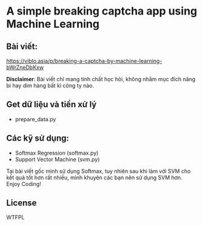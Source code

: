 # A simple breaking captcha app using Machine Learning
## Bài viết:
https://viblo.asia/p/breaking-a-captcha-by-machine-learning-bWrZneDbKxw

**Disclaimer**: Bài viết chỉ mang tính chất học hỏi, không nhằm mục đích nâng bi hay dìm hàng bất kì công ty nào.

## Get dữ liệu và tiền xử lý
- prepare_data.py

## Các kỹ sử dụng:
- Softmax Regression (softmax.py)
- Support Vector Machine (svm.py)

Tại bài viết gốc mình sử dụng Softmax, tuy nhiên sau khi làm với SVM cho kết quả tốt hơn rất nhiều, mình khuyên các bạn nên sử dụng SVM hơn.
Enjoy Coding!

## License
<a href="http://www.wtfpl.net/"><img
       src="http://www.wtfpl.net/wp-content/uploads/2012/12/wtfpl-badge-4.png"
       width="80" height="15" alt="WTFPL" /></a>
